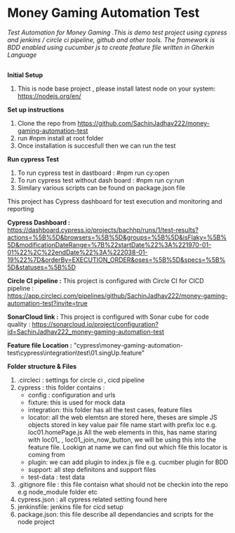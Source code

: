 # Money Gaming Automation Test

*Test Automation for Money Gaming .This is demo test project  using cypress and jenkins / circle ci pipeline, github and other tools.
 The framework is BDD enabled using cucumber js to create feature file written in Gherkin Language*

##
**Initial Setup**

1. This is node base project , please install latest node on your system: https://nodejs.org/en/

**Set up instructions**

1. Clone the repo from https://github.com/SachinJadhav222/money-gaming-automation-test
2. run #npm install at root folder
3. Once installation is succesfull then we can run the test

**Run cypress Test**

1. To run cypress test in dastboard : #npm run cy:open
2. To run cypress test without dash board : #npm run cy:run
3. Similary various scripts can be found on package.json file


This project has Cypress dashboard for test execution and monitoring and reporting

**Cypress Dashboard :** 
 https://dashboard.cypress.io/projects/bachhp/runs/1/test-results?actions=%5B%5D&browsers=%5B%5D&groups=%5B%5D&isFlaky=%5B%5D&modificationDateRange=%7B%22startDate%22%3A%221970-01-01%22%2C%22endDate%22%3A%222038-01-19%22%7D&orderBy=EXECUTION_ORDER&oses=%5B%5D&specs=%5B%5D&statuses=%5B%5D

**Circle CI pipeline :**
This project is configured with Circle CI for CICD pipeline
 : https://app.circleci.com/pipelines/github/SachinJadhav222/money-gaming-automation-test?invite=true

**SonarCloud link :**
This project is configured with Sonar cube for code quality 
: https://sonarcloud.io/project/configuration?id=SachinJadhav222_money-gaming-automation-test

**Feature file Location :** "cypress\money-gaming-automation-test\cypress\integration\test\01.singUp.feature"

**Folder structure & Files**

1. .circleci : settings for circle ci , cicd pipeline
2. cypress : this folder contains :
    - config : configuration and urls
    - fixture: this is used for mock data
    - integration: this folder has all the test cases,  feature files
   - locator: all the web elemtsn are stored here, theses are simple JS objects stored in key value pair
      file name start with prefix loc 
      e.g. loc01.homePage.js
           All the web elements in this, has name staring with loc01_ ,  loc01_join_now_button, we will be using this into the feature file. 
           Lookign at name we can find out which file this locator is coming from 
   - plugin: we can add plugin to index.js file e.g. cucmber plugin for BDD
   - support: all step definitons and support files
   - test-data : test data
3. .gitignore file : this file contaisn what should not be checkin into the repo e.g node_module folder etc
4. cypress.json : all cypress related setting found here
5. jenkinsfile: jenkins file for cicd setup
6. package.json: this file describe all dependancies and scripts for the node project
